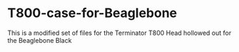 # T800-case-for-Beaglebone
This is a modified set of files for the Terminator T800 Head hollowed out for the Beaglebone Black
